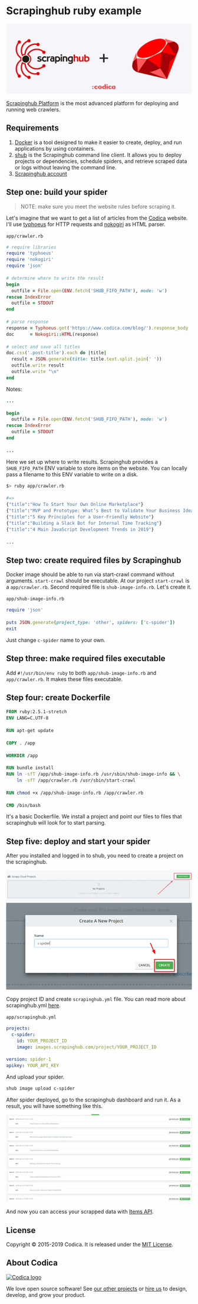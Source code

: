 # Scrapinghub ruby example

![](images/shub-ruby.jpg)

[Scrapinghub Platform](https://scrapinghub.com/) is the most advanced platform for deploying and running web crawlers.

## Requirements

1. [Docker](https://docs.docker.com/install/) is a tool designed to make it easier to create, deploy, and run applications by using containers.
2. [shub](https://shub.readthedocs.io/en/stable/quickstart.html#installation) is the Scrapinghub command line client. It allows you to deploy projects or dependencies, schedule spiders, and retrieve scraped data or logs without leaving the command line.
3. [Scrapinghub account](https://app.scrapinghub.com/account/signup/)

## Step one: build your spider

> NOTE: make sure you meet the website rules before scraping it.

Let's imagine that we want to get a list of articles from the [Сodica](https://www.codica.com/blog/) website. I'll use [typhoeus](https://github.com/typhoeus/typhoeus) for HTTP requests and [nokogiri](https://github.com/sparklemotion/nokogiri) as HTML parser.

`app/crawler.rb`

```ruby
# require libraries
require 'typhoeus'
require 'nokogiri'
require 'json'

# determine where to write the result
begin
  outfile = File.open(ENV.fetch('SHUB_FIFO_PATH'), mode: 'w')
rescue IndexError
  outfile = STDOUT
end

# parse response
response = Typhoeus.get('https://www.codica.com/blog/').response_body
doc      = Nokogiri::HTML(response)

# select and save all titles
doc.css('.post-title').each do |title|
  result = JSON.generate(title: title.text.split.join(' '))
  outfile.write result
  outfile.write "\n"
end
```

Notes:

```ruby
...

begin
  outfile = File.open(ENV.fetch('SHUB_FIFO_PATH'), mode: 'w')
rescue IndexError
  outfile = STDOUT
end

...
```

Here we set up where to write results. Scrapinghub provides a `SHUB_FIFO_PATH` ENV variable to store items on the website. You can locally pass a filename to this ENV variable to write on a disk.

```bash
$> ruby app/crawler.rb

#=>
{"title":"How To Start Your Own Online Marketplace"}
{"title":"MVP and Prototype: What’s Best to Validate Your Business Idea?"}
{"title":"5 Key Principles for a User-Friendly Website"}
{"title":"Building a Slack Bot for Internal Time Tracking"}
{"title":"4 Main JavaScript Development Trends in 2019"}

...
```

## Step two: create required files by Scrapinghub

Docker image should be able to run via start-crawl command without arguments. `start-crawl` should be executable. At our project `start-crawl` is a `app/crawler.rb`. Second required file is `shub-image-info.rb`. Let's create it.

`app/shub-image-info.rb`
```ruby
require 'json'

puts JSON.generate(project_type: 'other', spiders: ['c-spider'])
exit
```

Just change `c-spider` name to your own.

## Step three: make required files executable

Add `#!/usr/bin/env ruby` to both `app/shub-image-info.rb` and `app/crawler.rb`. It makes these files executable.

## Step four: create Dockerfile

```Dockerfile
FROM ruby:2.5.1-stretch
ENV LANG=C.UTF-8

RUN apt-get update

COPY . /app

WORKDIR /app

RUN bundle install
RUN ln -sfT /app/shub-image-info.rb /usr/sbin/shub-image-info && \
    ln -sfT /app/crawler.rb /usr/sbin/start-crawl

RUN chmod +x /app/shub-image-info.rb /app/crawler.rb

CMD /bin/bash
```

It's a basic Dockerfile. We install a project and point our files to files that scrapinghub will look for to start parsing.

## Step five: deploy and start your spider

After you installed and logged in to shub, you need to create a project on the scrapinghub.

![](images/create-project-step-1.png)
![](images/create-project-step-2.png)

Copy project ID and create `scrapinghub.yml` file. You can read more about scrapinghub.yml [here](https://shub.readthedocs.io/en/stable/deploying.html?highlight=scrapinghub.yml).


`app/scrapinghub.yml`
```yml
projects:
  c-spider:
    id: YOUR_PROJECT_ID
    image: images.scrapinghub.com/project/YOUR_PROJECT_ID

version: spider-1
apikey: YOUR_API_KEY
```

And upload your spider.

```bash
shub image upload c-spider
```

After spider deployed, go to the scrapinghub dashboard and run it. As a result, you will have something like this.

![](images/result.png)

And now you can access your scrapped data with [Items API](https://doc.scrapinghub.com/api/items.html).

## License

Copyright © 2015-2019 Codica. It is released under the [MIT License](https://opensource.org/licenses/MIT).

## About Codica

[![Codica logo](https://www.codica.com/assets/images/logo/logo.svg)](https://www.codica.com)

We love open source software! See [our other projects](https://github.com/codica2) or [hire us](https://www.codica.com/) to design, develop, and grow your product.
